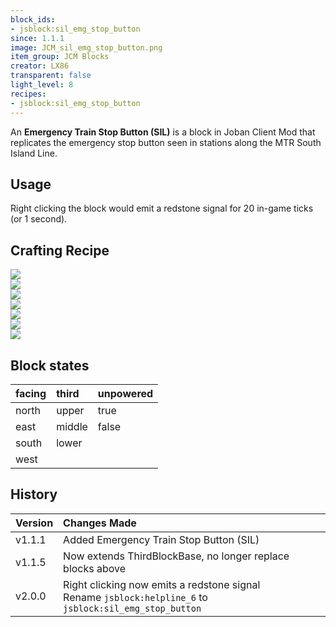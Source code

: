 ```yaml
---
block_ids:
- jsblock:sil_emg_stop_button
since: 1.1.1
image: JCM_sil_emg_stop_button.png
item_group: JCM Blocks
creator: LX86
transparent: false
light_level: 8
recipes:
- jsblock:sil_emg_stop_button
---
```


An **Emergency Train Stop Button (SIL)** is a block in Joban Client Mod that replicates the emergency stop button seen in stations along the MTR South Island Line.

## Usage
Right clicking the block would emit a redstone signal for 20 in-game ticks (or 1 second).

## Crafting Recipe
<div class="crafting">
    <div class="crafting-table">
        <!-- row 1 -->
        <div><img src="../crafting/Minecraft_Iron_ingot.png"></div>
        <div><img src="../crafting/Minecraft_Redstone.png"></div>
        <div></div>
        <!-- row 2 -->
        <div><img src="../crafting/Minecraft_Iron_ingot.png"></div>
        <div><img src="../crafting/JCM_Item_Tcl_emg_stop_button.png"></div>
        <div></div>
        <!-- row 3 -->
        <div><img src="../crafting/Minecraft_Iron_ingot.png"></div>
        <div><img src="../crafting/Minecraft_Green_dye.png"></div>
        <div></div>
    </div>
    <div class="crafting-arrow"></div>
    <div class="crafting-result" data-count="4">
        <img src="../crafting/JCM_Item_Sil_emg_stop_button.png">
    </div>
</div>

## Block states
| facing | third  | unpowered |
|:-------|:-------|:----------|
| north  | upper  | true      |
| east   | middle | false     |
| south  | lower  |           |
| west   |        |           |

## History
| Version | Changes Made                                                                                               |
|:--------|:-----------------------------------------------------------------------------------------------------------|
| v1.1.1  | Added Emergency Train Stop Button (SIL)                                                                    |
| v1.1.5  | Now extends ThirdBlockBase, no longer replace blocks above                                                 |
| v2.0.0  | Right clicking now emits a redstone signal<br>Rename `jsblock:helpline_6` to `jsblock:sil_emg_stop_button` |